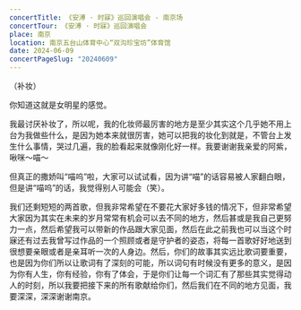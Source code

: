 ```yaml
---
concertTitle: 《安溥 · 时寐》巡回演唱会 - 南京场
concertTour: 《安溥 · 时寐》巡回演唱会
place: 南京
location: 南京五台山体育中心“双沟珍宝坊”体育馆
date: 2024-06-09
concertPageSlug: "20240609"
---
```

（补妆）

你知道这就是女明星的感觉。

我最讨厌补妆了，所以呢，我的化妆师最厉害的地方是至少其实这个几乎她不用上台为我做些什么，是因为她本来就很厉害，她可以把我的妆化到就是，不管台上发生什么事情，哭过几遍，我的脸看起来就像刚化好一样。我要谢谢我亲爱的阿紫，啾咪～喵～

但真正的撒娇叫“喵呜”啦，大家可以试试看，因为讲“喵”的话容易被人家翻白眼，但是讲“喵呜”的话，我觉得别人可能会（笑）。

我们还剩短短的两首歌，但我非常希望在不要花大家好多钱的情况下，但非常希望大家因为其实在未来的岁月常常有机会可以去不同的地方，然后甚或是我自己更努力一点，然后希望我可以带新的作品跟大家见面，然后在此之前我也可以当这个时寐还有过去我曾写过作品的一个照顾或者是守护者的姿态，将每一首歌好好地送到很想要亲眼或者是亲耳听一次的人身边。然后，你们的故事其实远比歌词要重要，也是因为你们所以让歌词有了深刻的可能，所以词句有时候没有更多的意义，是因为你有人生，你有经验，你有了体会，于是你们让每一个词汇有了那些其实觉得动人的时刻，所以我要把接下来的所有歌献给你们，然后我们在不同的地方见面，我要深深，深深谢谢南京。